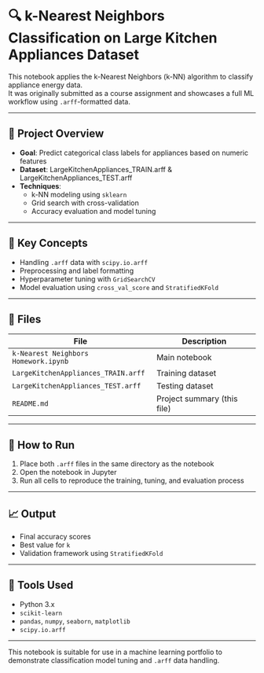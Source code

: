 # 🔍 k-Nearest Neighbors Classification on Large Kitchen Appliances Dataset

This notebook applies the k-Nearest Neighbors (k-NN) algorithm to classify appliance energy data.  
It was originally submitted as a course assignment and showcases a full ML workflow using `.arff`-formatted data.

---

## 📌 Project Overview

- **Goal**: Predict categorical class labels for appliances based on numeric features
- **Dataset**: LargeKitchenAppliances_TRAIN.arff & LargeKitchenAppliances_TEST.arff
- **Techniques**:
  - k-NN modeling using `sklearn`
  - Grid search with cross-validation
  - Accuracy evaluation and model tuning

---

## 🧠 Key Concepts

- Handling `.arff` data with `scipy.io.arff`
- Preprocessing and label formatting
- Hyperparameter tuning with `GridSearchCV`
- Model evaluation using `cross_val_score` and `StratifiedKFold`

---

## 📁 Files

| File                                | Description                        |
|-------------------------------------|------------------------------------|
| `k-Nearest Neighbors Homework.ipynb` | Main notebook                      |
| `LargeKitchenAppliances_TRAIN.arff` | Training dataset                   |
| `LargeKitchenAppliances_TEST.arff`  | Testing dataset                    |
| `README.md`                         | Project summary (this file)        |

---

## 🚀 How to Run

1. Place both `.arff` files in the same directory as the notebook
2. Open the notebook in Jupyter
3. Run all cells to reproduce the training, tuning, and evaluation process

---

## 📈 Output

- Final accuracy scores
- Best value for `k`
- Validation framework using `StratifiedKFold`

---

## 🧰 Tools Used

- Python 3.x
- `scikit-learn`
- `pandas`, `numpy`, `seaborn`, `matplotlib`
- `scipy.io.arff`

---

This notebook is suitable for use in a machine learning portfolio to demonstrate classification model tuning and `.arff` data handling.
